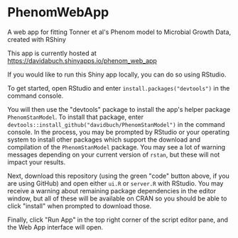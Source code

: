 # PhenomWebApp
A web app for fitting Tonner et al's Phenom model to Microbial Growth Data, created with RShiny

This app is currently hosted at https://davidabuch.shinyapps.io/phenom_web_app

If you would like to run this Shiny app locally, you can do so using RStudio.

To get started, open RStudio and enter
```install.packages("devtools")```
in the command console.

You will then use the "devtools" package to install the app's helper package ```PhenomStanModel```.
To install that package, enter
```devtools::install_github("davidbuch/PhenomStanModel")```
in the command console. In the process, you may be prompted by RStudio or your operating system to install other packages 
which support the download and compilation of the ```PhenomStanModel``` package. You may see a lot of warning messages depending 
on your current version of ```rstan```, but these will not impact your results.

Next, download this repository (using the green "code" button above, if you are using GitHub) and open either ```ui.R``` or ```server.R``` with RStudio. You may receive a warning about remaining package dependencies in the editor window, but all of these will be available on CRAN so you should be able to click "install" when prompted to download those. 

Finally, click "Run App" in the top right corner of the script editor pane, and the Web App interface will open.
